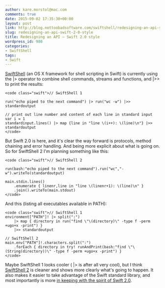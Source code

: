 ```yaml
---
author: kare.morstol@mac.com
comments: true
date: 2015-09-02 17:35:30+00:00
layout: post
link: http://blog.nottoobadsoftware.com/swiftshell/redesigning-an-api-swift-2-0-style/
slug: redesigning-an-api-swift-2-0-style
title: Redesigning an API – Swift 2.0 style
wordpress_id: 980
categories:
- SwiftShell
tags:
- Swift
---
```


[SwiftShell](https://github.com/kareman/SwiftShell/tree/master) (an OS X framework for shell scripting in Swift) is currently using the |> operator to combine shell commands, streams and functions, and |>> to print the results:

    
    <code class="swift">// SwiftShell 1
    
    run("echo piped to the next command") |> run("wc -w") |>> standardoutput
    
    // print out line number and content of each line in standard input
    var i = 1
    standardinput.lines() |> map {line in "line \(i++): \(line)\n"} |>> standardoutput
    </code>

But Swift 2.0 is here, and it's clear the way forward is protocols, method chaining and error handling. And being more explicit about what is going on. So for SwiftShell 2 I'm planning something like this:

<!-- more -->

    
    <code class="swift">// SwiftShell 2
    
    run(bash:"echo piped to the next command").run("wc","-w").writeTo(standardoutput)
    
    main.stdin.lines()
        .enumerate { linenr,line in "line \(linenr+1): \(line)\n" }
        .join().writeTo(main.stdout)
    </code>

And this (listing all executables available in PATH):

    
    <code class="swift">// SwiftShell 1
    environment["PATH"]! |> split(":")
        |> map { directory in run("find \"\(directory)\" -type f -perm +ugo+x -print") }
        |>> standardoutput
    
    // SwiftShell 2
    main.env["PATH"]!.characters.split(":")
        .forEach { directory in try! runAndPrint(bash:"find \"\(String(directory))\" -type f -perm +ugo+x -print") }
    </code>

Maybe SwiftShell 1 looks cooler ( |> is after all very cool), but I think [SwiftShell 2](https://github.com/kareman/SwiftShell/tree/SwiftShell2) is cleaner and shows more clearly what's going to happen. It also makes it easier to take advantage of the Swift standard library, and most importantly is more [in keeping with the spirit of Swift 2.0](http://airspeedvelocity.net/2015/06/23/protocol-extensions-and-the-death-of-the-pipe-forward-operator/).
